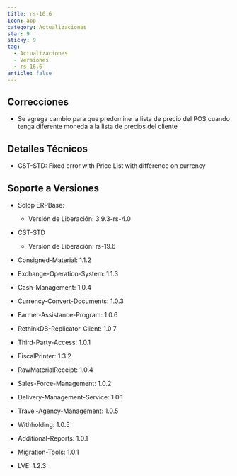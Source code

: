 ```yaml
---
title: rs-16.6
icon: app
category: Actualizaciones
star: 9
sticky: 9
tag:
  - Actualizaciones
  - Versiones
  - rs-16.6
article: false
---
```


## Correcciones

- Se agrega cambio para que predomine la lista de precio del POS cuando tenga diferente moneda a la lista de precios del cliente

## Detalles Técnicos

- CST-STD: Fixed error with Price List with difference on currency

## Soporte a Versiones

- Solop ERPBase:

  - Versión de Liberación: 3.9.3-rs-4.0

- CST-STD

  - Versión de Liberación: rs-19.6

- Consigned-Material: 1.1.2
- Exchange-Operation-System: 1.1.3
- Cash-Management: 1.0.4
- Currency-Convert-Documents: 1.0.3
- Farmer-Assistance-Program: 1.0.6
- RethinkDB-Replicator-Client: 1.0.7
- Third-Party-Access: 1.0.1
- FiscalPrinter: 1.3.2
- RawMaterialReceipt: 1.0.4
- Sales-Force-Management: 1.0.2
- Delivery-Management-Service: 1.0.1
- Travel-Agency-Management: 1.0.5
- Withholding: 1.0.5
- Additional-Reports: 1.0.1
- Migration-Tools: 1.0.1
- LVE: 1.2.3
